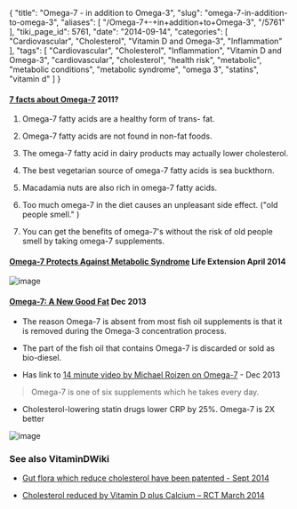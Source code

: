 {
    "title": "Omega-7 - in addition to Omega-3",
    "slug": "omega-7-in-addition-to-omega-3",
    "aliases": [
        "/Omega-7+-+in+addition+to+Omega-3",
        "/5761"
    ],
    "tiki_page_id": 5761,
    "date": "2014-09-14",
    "categories": [
        "Cardiovascular",
        "Cholesterol",
        "Vitamin D and Omega-3",
        "Inflammation"
    ],
    "tags": [
        "Cardiovascular",
        "Cholesterol",
        "Inflammation",
        "Vitamin D and Omega-3",
        "cardiovascular",
        "cholesterol",
        "health risk",
        "metabolic",
        "metabolic conditions",
        "metabolic syndrome",
        "omega 3",
        "statins",
        "vitamin d"
    ]
}


#### [7 facts about Omega-7](http://www.fattyacidshub.com/fatty-acids/omega-7/) 2011?

1. Omega-7 fatty acids are a healthy form of trans- fat.

1. Omega-7 fatty acids are not found in non-fat foods.

1. The omega-7 fatty acid in dairy products may actually lower cholesterol.

1. The best vegetarian source of omega-7 fatty acids is sea buckthorn.

1. Macadamia nuts are also rich in omega-7 fatty acids.

1. Too much omega-7 in the diet causes an unpleasant side effect. ("old people smell." )

1. You can get the benefits of omega-7's without the risk of old people smell by taking omega-7 supplements.

#### [Omega-7 Protects Against Metabolic Syndrome](http://www.lef.org/magazine/mag2014/apr2014_Omega-7-Protects-Against-Metabolic-Syndrome_01.htm) Life Extension April 2014

<img src="https://d1bk1kqxc0sym.cloudfront.net/attachments/jpeg/omega-7-lef.jpg" alt="image">

#### [Omega-7: A New Good Fat](http://www.omegavia.com/omega-7/) Dec 2013

* The reason Omega-7 is absent from most fish oil supplements is that it is removed during the Omega-3 concentration process. 

* The part of the fish oil that contains Omega-7 is discarded or sold as bio-diesel.

* Has link to [14 minute video by Michael Roizen on Omega-7](https://www.youtube.com/watch?v=4K6bm1AxvgE) - Dec 2013

> Omega-7 is one of six supplements which he takes every day. 

* Cholesterol-lowering statin drugs lower CRP by 25%.  Omega-7 is 2X better

<img src="https://d1bk1kqxc0sym.cloudfront.net/attachments/jpeg/omega-7-rct.jpg" alt="image">

### See also VitaminDWiki

* [Gut flora which reduce cholesterol have been patented - Sept 2014](/posts/gut-flora-which-reduce-cholesterol-have-been-patented)

* [Cholesterol reduced by Vitamin D plus Calcium – RCT March 2014](/posts/cholesterol-reduced-by-vitamin-d-plus-calcium-rct)